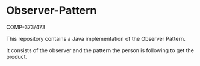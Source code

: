 # Observer-Pattern

COMP-373/473

This repository contains a Java implementation of the Observer Pattern.

It consists of the observer and the pattern the person is following to get the product.